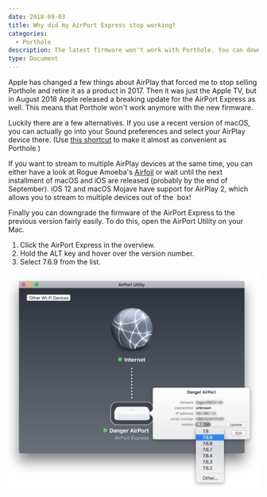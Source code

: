 ```yaml
---
date: 2018-09-03
title: Why did my AirPort Express stop working?
categories:
  - Porthole 
description: The latest firmware won't work with Porthole. You can downgrade it.
type: Document
---
```

Apple has changed a few things about AirPlay that forced me to stop selling Porthole and retire it as a product in 2017. Then it was just the Apple TV, but in August 2018 Apple released a breaking update for the AirPort Express as well. This means that Porthole won't work anymore with the new firmware.

Luckily there are a few alternatives. If you use a recent version of macOS, you can actually go into your Sound preferences and select your AirPlay device there. (Use [this shortcut](http://www.theinstructional.com/guides/quick-tip-easily-change-os-xs-audio-sources-via-the-menu-bar) to make it almost as convenient as Porthole.)

If you want to stream to multiple AirPlay devices at the same time, you can either have a look at Rogue Amoeba's [Airfoil](https://rogueamoeba.com/airfoil/) or wait until the next installment of macOS and iOS are released (probably by the end of September). iOS 12 and macOS Mojave have support for AirPlay 2, which allows you to stream to multiple devices out of the  box!

Finally you can downgrade the firmware of the AirPort Express to the previous version fairly easily. To do this, open the AirPort Utility on your Mac. 

1. Click the AirPort Express in the overview.
1. Hold the ALT key and hover over the version number.
1. Select 7.6.9 from the list.

![Downgrade AirPort Express firmware](/images/screenshots/downgrade-airport.jpg)
